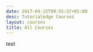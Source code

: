 ```yaml
---
date: 2017-04-15T09:55:57+01:00
desc: Tutorialedge Courses
layout: courses
title: All Courses
---
```


test

